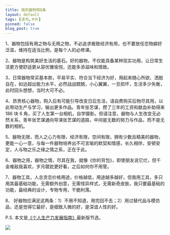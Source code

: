 ```yaml
---
title: 我的器物观8条
layout: default
tags: [读书,卡片]
pinned: false
blog_post: true
---
```


1、器物包括有用之物与无用之物，不必追求极致经济有用，也不要放任恋物癖好泛滥，维持在适当比例，是每个人的必修课。

2、器物是构筑美好生活的基石。好的器物，不仅能具备某种现实功用，让日常生活更方便舒适更从容优雅愉悦，还能多添滋味和情致。

3、日常器物常买基本款，平易平实、符合当下经济为好，用起来随心所欲、洒脱自在，如远超出能力水平，必然战战兢兢，小心翼翼，一旦损坏，生活多少失衡，此时回头想想，当时大可不必。

4、昂贵核心器物，购入后有可能引导改变日后生活，请自费购买后物尽其用，以此带动生产与学习，输出更多作品。青年张艺谋，攒了三年的工资和献血补助得来 186 块 6 角，买了人生第一台相机，自学摄影。但请注意，器物与人生改变无必然关系，青年张艺谋通向导演张艺谋的道路，中间是无数的努力与作品，而不是无数的相机。

5、器物无限，而人之心力有限，经济有限，空间有限，拥有少数且精美的器物，更能一心一意，与每一件器物培养出不可言喻的默契和情感，长久相伴，安顿安定，人与物之乐之缘之情之系，正在于此。

6、器物之用，器物之情，尽其在我，就像《你的背包》，即使朋友说它烂，但千金难敌我喜欢，岁月蹉跎更好看，之后如何你不用管。

7、器物工具，人总贪恋价格用途，价格越低，用途越多越好，但我用工具，多只用其最基础功能，无需额外创意，无需怪异样式，无需新奇皮肤，我只要最基础的功能，最经典的设计，专物专用，干脆利落。

8、 好器物应满足这两条：1）不用不知道，用完回不去；2）用过替代品与模仿品，还是觉得它最好，是细致入微的好，是深谙人性的好。

P.S. 本文是[《个人生产力发展指南》](https://www.yuque.com/hardwaylab/book/gizm18)最新版节选。

![](https://s3.bmp.ovh/imgs/2022/10/20/15ea58af76f508af.png)